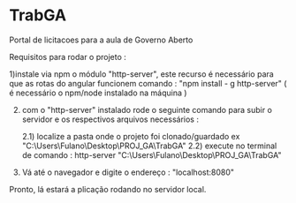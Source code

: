# TrabGA
Portal de licitacoes para a aula de Governo Aberto


Requisitos para rodar o projeto :

1)instale via npm o módulo "http-server", este recurso é necessário para que as rotas do angular funcionem
comando : "npm install - g http-server" ( é necessário o npm/node instalado na máquina )

2) com o "http-server" instalado rode o seguinte comando para subir o servidor e os respectivos arquivos necessários :

	2.1) localize a pasta onde o projeto foi clonado/guardado ex "C:\Users\Fulano\Desktop\PROJ_GA\TrabGA"
	2.2) execute no terminal de comando : http-server "C:\Users\Fulano\Desktop\PROJ_GA\TrabGA"

3) Vá até o navegador e digite o endereço : "localhost:8080" 

Pronto, lá estará a plicação rodando no servidor local.